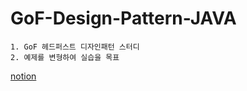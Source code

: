 # GoF-Design-Pattern-JAVA

```
1. GoF 헤드퍼스트 디자인패턴 스터디
2. 예제를 변형하여 실습을 목표
```

[notion](https://mango-peripheral-a93.notion.site/GoF-0b7d0aa02719461a820ae91076cbf248?pvs=4)
